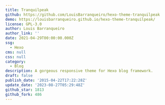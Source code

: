```yaml
---
title: Tranquilpeak
github: https://github.com/LouisBarranqueiro/hexo-theme-tranquilpeak
demo: https://louisbarranqueiro.github.io/hexo-theme-tranquilpeak/
license: GPL-3.0
author: Louis Barranqueiro
author_link: ''
date: 2021-04-29T00:00:00.000Z
ssg:
  - Hexo
cms: null
css: null
category:
  - Blog
description: A gorgeous responsive theme for Hexo blog framework.
draft: false
publish_date: '2015-04-22T17:22:28Z'
update_date: '2023-08-27T05:29:48Z'
github_star: 1813
github_fork: 486
---
```

